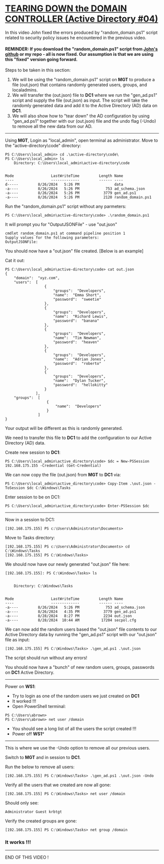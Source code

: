 # [TEARING DOWN the DOMAIN CONTROLLER (Active Directory #04)](https://www.youtube.com/watch?v=B8o6zEngpjk)
In this video John fixed the errors produced by "random_domain.ps1" script related to security policy issues he encountered in the previous video.

#### <b>REMINDER:</b> If you download the "random_domain.ps1" script from [John's github](https://github.com/JohnHammond/active_directory/blob/main/code/random_domain.ps1) or my repo - all is now fixed.  Our assumption is that we are using this "fixed" version going forward.

Steps to be taken in this section:
1. We will be using the "random_domain.ps1" script on **MGT** to produce a file (out.json) that contains randomly generated users, groups, and localadmins.
2. We will transfer the (out.json) file to **DC1** where we run the "gen_ad.ps1" script and supply the file (out.json) as input. The script will take the randomly generated data and add it to the Active Directory (AD) data on **DC1**.
3. We will also show how to "tear down" the AD configuration by using "gen_ad.ps1" together with our (out.json) file and the undo flag (-Undo) to remove all the new data from our AD.
---
Using **MGT**, Login as "local_admin", open terminal as administrator. Move to the "active-directory\code" directory:
```
PS C:\Users\local_admin> cd .\active-directory\code\
PS C:\Users\local_admin> ls
    Directory: C:\Users\local_admin\active-directory\code


Mode                 LastWriteTime         Length Name
----                 -------------         ------ ----
d-----         8/26/2024   5:26 PM                data
-a----         8/26/2024   5:26 PM            753 ad_schema.json
-a----         8/26/2024   5:26 PM           3779 gen_ad.ps1
-a----         8/26/2024   5:26 PM           2120 random_domain.ps1
```
Run the "random_domain.ps1" script without any parmeters:
```
PS C:\Users\local_admin\active-directory\code> .\random_domain.ps1
```
It will prompt you for "OutputJSONFile" - use "out.json"
```
cmdlet random_domain.ps1 at command pipeline position 1
Supply values for the following parameters:
OutputJSONFile:
```
You should now have a "out.json" file created. [Below is an example]

Cat it out:
```
PS C:\Users\local_admin\active-directory\code> cat out.json
{
    "domain":  "xyz.com",
    "users":  [
                  {
                      "groups":  "Developers",
                      "name":  "Emma Short",
                      "password":  "sweetie"
                  },
                  {
                      "groups":  "Developers",
                      "name":  "Richard Lewis",
                      "password":  "banana"
                  },
                  {
                      "groups":  "Developers",
                      "name":  "Tim Newman",
                      "password":  "heaven"
                  },
                  {
                      "groups":  "Developers",
                      "name":  "Adrian Jones",
                      "password":  "roberto"
                  },
                  {
                      "groups":  "Developers",
                      "name":  "Dylan Tucker",
                      "password":  "hellokitty"
                  }
              ],
    "groups":  [
                   {
                       "name":  "Developers"
                   }
               ]
}
```
Your output will be different as this is randomly generated.


We need to transfer this file to **DC1** to add the configuration to our Active Directory (AD) data. 

Create new session to **DC1**:
```
PS C:\Users\local_admin\active_directory\code> $dc = New-PSSession 192.168.175.155 -Credential (Get-Credential)
```
We can now copy the file (out.json) from **MGT** to **DC1** via:
```
PS C:\Users\local_admin\active_directory\code> Copy-Item .\out.json -ToSession $dc C:\Windows\Tasks
```

Enter session to be on DC1:
```
PS C:\Users\local_admin\active_directory\code> Enter-PSSession $dc
```
---
Now in a session to DC1:
```
[192.168.175.155] PS c:\Users\Administrator\Documents>
```
Move to Tasks directory:
```
[192.168.175.155] PS c:\Users\Administrator\Documents> cd C:\Windows\Tasks
[192.168.175.155] PS C:\Windows\Tasks>
```
We should now have our newly generated "out.json" file here:
```
[192.168.175.155]: PS C:\Windows\Tasks> ls


    Directory: C:\Windows\Tasks


Mode                 LastWriteTime         Length Name
----                 -------------         ------ ----
-a----         8/26/2024   5:26 PM            753 ad_schema.json
-a----         8/26/2024   4:35 PM           3779 gen_ad.ps1
-a----         8/28/2024   8:27 PM           2234 out.json
-a----         8/28/2024  10:44 AM          17204 secpol.cfg
```

We can now add the random users based the "out.json" file contents to our Active Directory data by running the "gen_ad.ps1" script with our "out.json" file as input:
```
[192.168.175.155] PS C:\Windows\Tasks> .\gen_ad.ps1 .\out.json
```
The script should run without any errors!

You should now have a "bunch" of new random users, groups, passwords on **DC1** Active Directory.

---
Power on **WS1**:
- Try to login as one of the random users we just created on **DC1**
- It worked !!!
- Open PowerShell terminal:
```
PS C:\Users\abrown>
PS C:\Users\abrown> net user /domain
```
- You should see a long list of all the users the script created !!!
- Power off **WS1***
---
This is where we use the -Undo option to remove all our previous users.

Switch to **MGT** and in session to **DC1**.

Run the below to remove all users:
```
[192.168.175.155] PS C:\Windows\Tasks> .\gen_ad.ps1 .\out.json -Undo
```
Verify all the users that we created are now all gone:
```
[192.168.175.155] PS C:\Windows\Tasks> net user /domain
```
Should only see:
```
Administrator Guest krbtgt
```
Verify the created groups are gone:
```
[192.168.175.155] PS C:\Windows\Tasks> net group /domain
```
### It works !!!
---
END OF THIS VIDEO !
